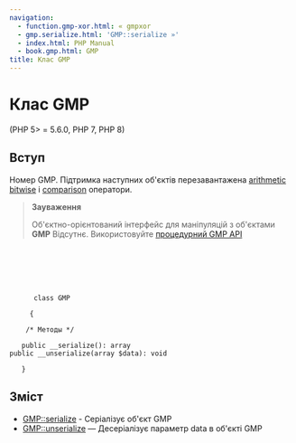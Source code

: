```yaml
---
navigation:
  - function.gmp-xor.html: « gmpxor
  - gmp.serialize.html: 'GMP::serialize »'
  - index.html: PHP Manual
  - book.gmp.html: GMP
title: Клас GMP
---
```

# Клас GMP

(PHP 5> = 5.6.0, PHP 7, PHP 8)

## Вступ

Номер GMP. Підтримка наступних об'єктів перезавантажена [arithmetic](language.operators.arithmetic.html) [bitwise](language.operators.bitwise.html) і [comparison](language.operators.comparison.html) оператори.

> **Зауваження**
> 
> Об'єктно-орієнтований інтерфейс для маніпуляцій з об'єктами **GMP** Відсутнє. Використовуйте [процедурний GMP API](book.gmp.html)

```classsynopsis

     
    

    
     
      class GMP
     
     {

    /* Методы */
    
   public __serialize(): array
public __unserialize(array $data): void

   }
```

## Зміст

-   [GMP::serialize](gmp.serialize.html) - Серіалізує об'єкт GMP
-   [GMP::unserialize](gmp.unserialize.html) — Десеріалізує параметр data в об'єкті GMP
